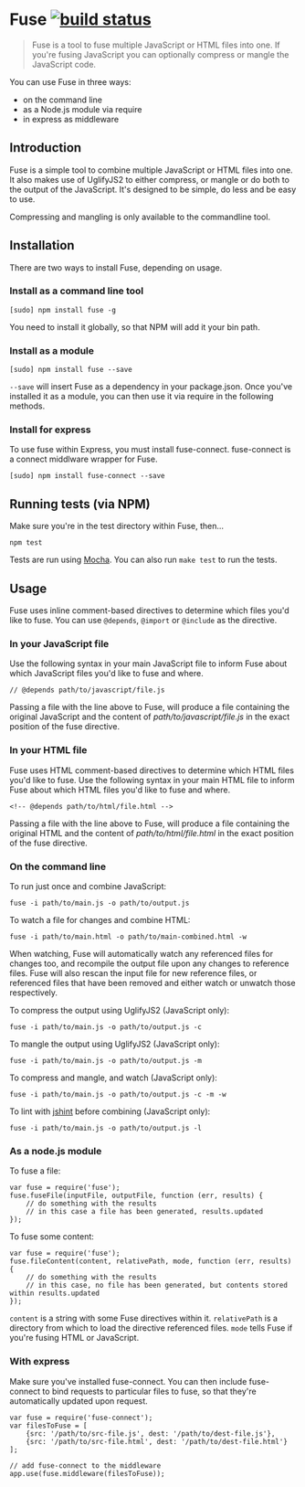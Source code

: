 # Fuse [![build status](https://secure.travis-ci.org/smebberson/fuse.png?branch=moduleintegration)][1]

> Fuse is a tool to fuse multiple JavaScript or HTML files into one. If you're fusing JavaScript you can optionally compress or mangle the JavaScript code.

You can use Fuse in three ways:

- on the command line
- as a Node.js module via require
- in express as middleware

## Introduction

Fuse is a simple tool to combine multiple JavaScript or HTML files into one. It also makes use of UglifyJS2 to either compress, or mangle or do both to the output of the JavaScript. It's designed to be simple, do less and be easy to use.

Compressing and mangling is only available to the commandline tool.

## Installation

There are two ways to install Fuse, depending on usage.

### Install as a command line tool

	[sudo] npm install fuse -g

You need to install it globally, so that NPM will add it your bin path.

### Install as a module

	[sudo] npm install fuse --save

`--save` will insert Fuse as a dependency in your package.json. Once you've installed it as a module, you can then use it via require in the following methods.

### Install for express

To use fuse within Express, you must install fuse-connect. fuse-connect is a connect middlware wrapper for Fuse.

	[sudo] npm install fuse-connect --save

## Running tests (via NPM)

Make sure you're in the test directory within Fuse, then...

	npm test

Tests are run using [Mocha][2]. You can also run `make test` to run the tests.

## Usage

Fuse uses inline comment-based directives to determine which files you'd like to fuse. You can use `@depends`, `@import` or `@include` as the directive.

### In your JavaScript file

Use the following syntax in your main JavaScript file to inform Fuse about which JavaScript files you'd like to fuse and where.

	// @depends path/to/javascript/file.js

Passing a file with the line above to Fuse, will produce a file containing the original JavaScript and the content of *path/to/javascript/file.js* in the exact position of the fuse directive.

### In your HTML file

Fuse uses HTML comment-based directives to determine which HTML files you'd like to fuse. Use the following syntax in your main HTML file to inform Fuse about which HTML files you'd like to fuse and where.

	<!-- @depends path/to/html/file.html -->

Passing a file with the line above to Fuse, will produce a file containing the original HTML and the content of *path/to/html/file.html* in the exact position of the fuse directive.

### On the command line

To run just once and combine JavaScript:

	fuse -i path/to/main.js -o path/to/output.js

To watch a file for changes and combine HTML:

	fuse -i path/to/main.html -o path/to/main-combined.html -w

When watching, Fuse will automatically watch any referenced files for changes too, and recompile the output file upon any changes to reference files. Fuse will also rescan the input file for new reference files, or referenced files that have been removed and either watch or unwatch those respectively.

To compress the output using UglifyJS2 (JavaScript only):

	fuse -i path/to/main.js -o path/to/output.js -c

To mangle the output using UglifyJS2 (JavaScript only):

	fuse -i path/to/main.js -o path/to/output.js -m

To compress and mangle, and watch (JavaScript only):

	fuse -i path/to/main.js -o path/to/output.js -c -m -w

To lint with [jshint][3] before combining (JavaScript only):

	fuse -i path/to/main.js -o path/to/output.js -l

### As a node.js module

To fuse a file:

	var fuse = require('fuse');
	fuse.fuseFile(inputFile, outputFile, function (err, results) {
		// do something with the results
		// in this case a file has been generated, results.updated
	});

To fuse some content:

	var fuse = require('fuse');
	fuse.fileContent(content, relativePath, mode, function (err, results) {
		// do something with the results
		// in this case, no file has been generated, but contents stored within results.updated
	});

`content` is a string with some Fuse directives within it.
`relativePath` is a directory from which to load the directive referenced files.
`mode` tells Fuse if you're fusing HTML or JavaScript.

### With express

Make sure you've installed fuse-connect. You can then include fuse-connect to bind requests to particular files to fuse, so that they're automatically updated upon request.

	var fuse = require('fuse-connect');
	var filesToFuse = [
		{src: '/path/to/src-file.js', dest: '/path/to/dest-file.js'},
		{src: '/path/to/src-file.html', dest: '/path/to/dest-file.html'}
	];

	// add fuse-connect to the middleware
	app.use(fuse.middleware(filesToFuse));


[1]:	https://travis-ci.org/smebberson/fuse
[2]:	http://visionmedia.github.com/mocha/
[3]:	http://www.jshint.com/about/

[image-1]:	https://travis-ci.org/smebberson/fuse.png?branch=master